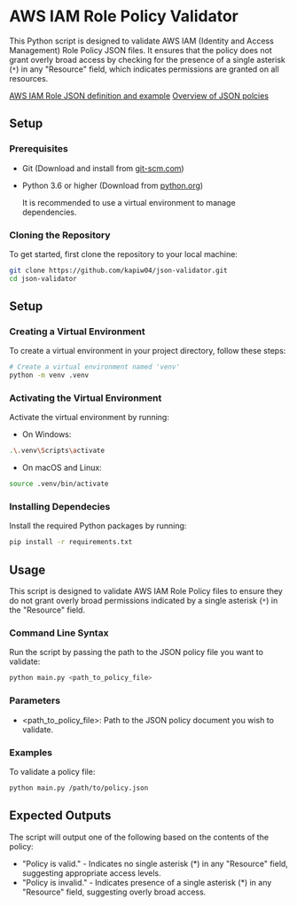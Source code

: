 # AWS IAM Role Policy Validator

This Python script is designed to validate AWS IAM (Identity and Access Management) Role Policy JSON files. It ensures that the policy does not grant overly broad access by checking for the presence of a single asterisk (`*`) in any "Resource" field, which indicates permissions are granted on all resources.

[AWS IAM Role JSON definition and example](https://docs.aws.amazon.com/AWSCloudFormation/latest/UserGuide/aws-properties-iam-role-policy.html)
[Overview of JSON polcies](https://docs.aws.amazon.com/IAM/latest/UserGuide/access_policies.html#access_policies-json)

## Setup

### Prerequisites

- Git (Download and install from [git-scm.com](https://git-scm.com/downloads))
- Python 3.6 or higher (Download from [python.org](https://www.python.org/downloads/))

  It is recommended to use a virtual environment to manage dependencies.

### Cloning the Repository

To get started, first clone the repository to your local machine:

```bash
git clone https://github.com/kapiw04/json-validator.git
cd json-validator
```

## Setup

### Creating a Virtual Environment

To create a virtual environment in your project directory, follow these steps:

```bash
# Create a virtual environment named 'venv'
python -m venv .venv
```

### Activating the Virtual Environment

Activate the virtual environment by running:

- On Windows:

```bash
.\.venv\Scripts\activate
```

- On macOS and Linux:

```bash
source .venv/bin/activate
```

### Installing Dependecies

Install the required Python packages by running:

```bash
pip install -r requirements.txt
```

## Usage

This script is designed to validate AWS IAM Role Policy files to ensure they do not grant overly broad permissions indicated by a single asterisk (`*`) in the "Resource" field.

### Command Line Syntax

Run the script by passing the path to the JSON policy file you want to validate:

```bash
python main.py <path_to_policy_file>
```

### Parameters

- <path_to_policy_file>: Path to the JSON policy document you wish to validate.

### Examples

To validate a policy file:

```bash
python main.py /path/to/policy.json
```

## Expected Outputs

The script will output one of the following based on the contents of the policy:

- "Policy is valid." - Indicates no single asterisk (\*) in any "Resource" field, suggesting appropriate access levels.
- "Policy is invalid." - Indicates presence of a single asterisk (\*) in any "Resource" field, suggesting overly broad access.
